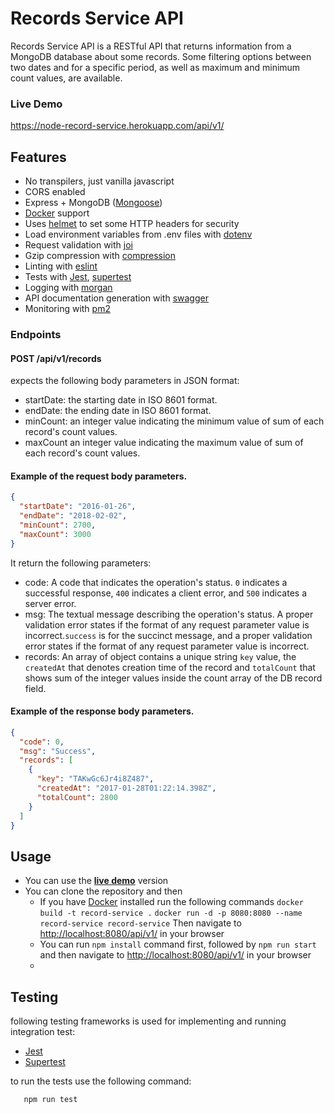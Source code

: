 # Records Service API
Records Service API is a RESTful API that returns information from a MongoDB database about some records.
Some filtering options between two dates and for a specific period, as well as maximum and minimum count values, are available.

### Live Demo
https://node-record-service.herokuapp.com/api/v1/

## Features

- No transpilers, just vanilla javascript
- CORS enabled
- Express + MongoDB ([Mongoose](http://mongoosejs.com/))
- [Docker](https://www.docker.com/) support
- Uses [helmet](https://github.com/helmetjs/helmet) to set some HTTP headers for security
- Load environment variables from .env files with [dotenv](https://github.com/rolodato/dotenv-safe)
- Request validation with [joi](https://github.com/hapijs/joi)
- Gzip compression with [compression](https://github.com/expressjs/compression)
- Linting with [eslint](http://eslint.org)
- Tests with [Jest](https://jestjs.io/), [supertest](https://github.com/visionmedia/supertest) 
- Logging with [morgan](https://github.com/expressjs/morgan)
- API documentation generation with [swagger](https://swagger.io/)
- Monitoring with [pm2](https://github.com/Unitech/pm2)

### Endpoints
#### POST /api/v1/records
expects the following body parameters in JSON format:
- startDate: the starting date in ISO 8601 format.
- endDate:  the ending date in ISO 8601 format.
- minCount: an integer value indicating the minimum value of sum of each record's count values.
- maxCount an integer value indicating the maximum value of sum of each record's count values.

#### Example of the request body parameters. 
```json 
{
  "startDate": "2016-01-26",
  "endDate": "2018-02-02",
  "minCount": 2700,
  "maxCount": 3000
}
```

It return the following parameters:
- code: A code that indicates the operation's status. `0` indicates a successful response, `400` indicates a client error, and `500` indicates a server error.
- msg: The textual message describing the operation's status. A proper validation error states if the format of any request parameter value is incorrect.`success` is for the succinct message, and a proper validation error states if the format of any request parameter value is incorrect.
- records: An array of object contains a unique string `key` value, the `createdAt` that denotes creation time of the record and `totalCount` that shows sum of the integer values inside the count array of the DB record field. 

#### Example of the response body parameters. 

```json 
{
  "code": 0,
  "msg": "Success",
  "records": [
    {
      "key": "TAKwGc6Jr4i8Z487",
      "createdAt": "2017-01-28T01:22:14.398Z",
      "totalCount": 2800
    }
  ]
}
```

## Usage
- You can use the [**live demo**](https://node-record-service.herokuapp.com/api/v1/) version 
- You can clone the repository and then
  - If you have [Docker](https://docs.docker.com/get-docker/) installed run the following commands
    `docker build -t record-service .`
	   `docker run -d -p 8080:8080 --name record-service record-service`
	 Then navigate to  [http://localhost:8080/api/v1/](http://localhost:8080/api/v1/) in your browser
  - You can run `npm install` command first, followed by `npm run start` and then navigate to  [http://localhost:8080/api/v1/](http://localhost:8080/api/v1/) in your browser
  - 
 ## Testing

following testing frameworks is used for implementing and running integration test:
- [Jest](https://jestjs.io/)
- [Supertest](https://github.com/visionmedia/supertest)

to run the tests use the following command:

```sh
   npm run test
```

